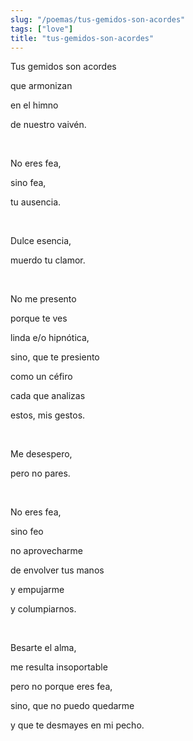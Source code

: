 ```yaml
---
slug: "/poemas/tus-gemidos-son-acordes"
tags: ["love"]
title: "tus-gemidos-son-acordes"
---
```

Tus gemidos son acordes 

que armonizan 

en el himno 

de nuestro vaivén.

&nbsp;

No eres fea, 

sino fea, 

tu ausencia.

&nbsp;

Dulce esencia, 

muerdo tu clamor.

&nbsp;

No me presento

porque te ves

linda e/o hipnótica,

sino, que te presiento

como un céfiro

cada que analizas

estos, mis gestos.

&nbsp;

Me desespero, 

pero no pares.

&nbsp;

No eres fea,

sino feo 

no aprovecharme

de envolver tus manos

y empujarme

y columpiarnos.

&nbsp;

Besarte el alma,

me resulta insoportable

pero no porque eres fea,

sino, que no puedo quedarme

y que te desmayes en mi pecho.
